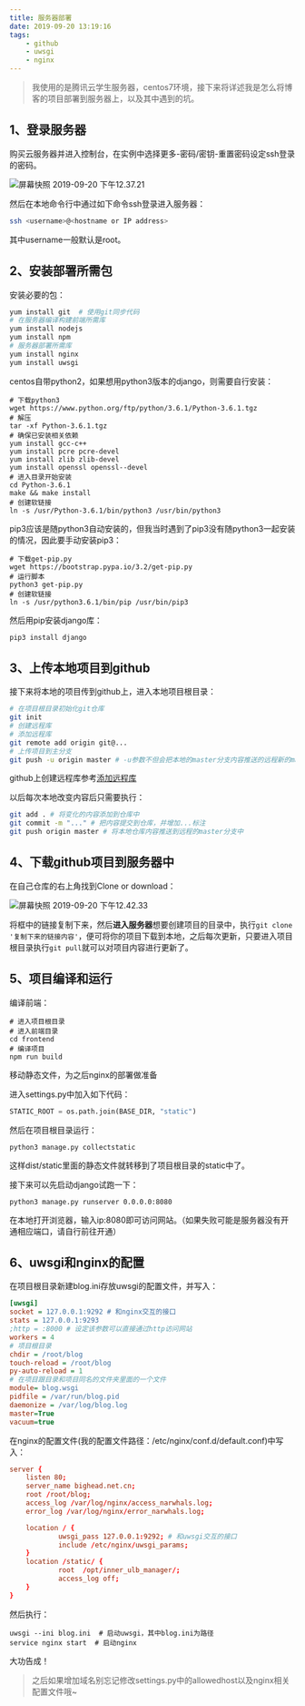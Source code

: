 ```yaml
---
title: 服务器部署
date: 2019-09-20 13:19:16
tags:
    - github
    - uwsgi
    - nginx
---
```

> 我使用的是腾讯云学生服务器，centos7环境，接下来将详述我是怎么将博客的项目部署到服务器上，以及其中遇到的坑。

## 1、登录服务器

购买云服务器并进入控制台，在实例中选择更多-密码/密钥-重置密码设定ssh登录的密码。

![屏幕快照 2019-09-20 下午12.37.21](https://tva1.sinaimg.cn/large/006y8mN6gy1g75voy16t0j30850ant92.jpg)

然后在本地命令行中通过如下命令ssh登录进入服务器：

```bash
ssh <username>@<hostname or IP address>
```

其中username一般默认是root。

## 2、安装部署所需包

安装必要的包：

```bash
yum install git  # 使用git同步代码
# 在服务器编译构建前端所需库
yum install nodejs
yum install npm
# 服务器部署所需库
yum install nginx
yum install uwsgi
```

centos自带python2，如果想用python3版本的django，则需要自行安装：

```shell
# 下载python3
wget https://www.python.org/ftp/python/3.6.1/Python-3.6.1.tgz
# 解压
tar -xf Python-3.6.1.tgz
# 确保已安装相关依赖
yum install gcc-c++
yum install pcre pcre-devel
yum install zlib zlib-devel
yum install openssl openssl--devel
# 进入目录开始安装
cd Python-3.6.1
make && make install
# 创建软链接
ln -s /usr/Python-3.6.1/bin/python3 /usr/bin/python3
```

pip3应该是随python3自动安装的，但我当时遇到了pip3没有随python3一起安装的情况，因此要手动安装pip3：

```shell
# 下载get-pip.py
wget https://bootstrap.pypa.io/3.2/get-pip.py
# 运行脚本
python3 get-pip.py
# 创建软链接
ln -s /usr/python3.6.1/bin/pip /usr/bin/pip3
```

然后用pip安装django库：

```bash
pip3 install django
```

## 3、上传本地项目到github

接下来将本地的项目传到github上，进入本地项目根目录：

```bash
# 在项目根目录初始化git仓库
git init
# 创建远程库
# 添加远程库
git remote add origin git@...
# 上传项目到主分支
git push -u origin master # -u参数不但会把本地的master分支内容推送的远程新的master分支，还会把本地的master分支和远程的master分支关联起来，以后的push可以不用该参数
```

github上创建远程库参考[添加远程库](https://www.liaoxuefeng.com/wiki/896043488029600/898732864121440)

以后每次本地改变内容后只需要执行：

```bash
git add . # 将变化的内容添加到仓库中
git commit -m "..." # 把内容提交到仓库，并增加...标注
git push origin master # 将本地仓库内容推送到远程的master分支中
```

## 4、下载github项目到服务器中

在自己仓库的右上角找到Clone or download：

![屏幕快照 2019-09-20 下午12.42.33](https://tva1.sinaimg.cn/large/006y8mN6gy1g75vv6is3qj30ck0693z5.jpg)

将框中的链接复制下来，然后**进入服务器**想要创建项目的目录中，执行`git clone '复制下来的链接内容'`，便可将你的项目下载到本地，之后每次更新，只要进入项目根目录执行`git pull`就可以对项目内容进行更新了。

## 5、项目编译和运行

编译前端：

```shell
# 进入项目根目录
# 进入前端目录
cd frontend
# 编译项目
npm run build
```

移动静态文件，为之后nginx的部署做准备

进入settings.py中加入如下代码：

```python
STATIC_ROOT = os.path.join(BASE_DIR, "static")
```

然后在项目根目录运行：

```shell
python3 manage.py collectstatic
```

这样dist/static里面的静态文件就转移到了项目根目录的static中了。

接下来可以先启动django试跑一下：

```shell
python3 manage.py runserver 0.0.0.0:8080
```

在本地打开浏览器，输入ip:8080即可访问网站。（如果失败可能是服务器没有开通相应端口，请自行前往开通）

## 6、uwsgi和nginx的配置

在项目根目录新建blog.ini存放uwsgi的配置文件，并写入：

```ini
[uwsgi]
socket = 127.0.0.1:9292 # 和nginx交互的接口
stats = 127.0.0.1:9293
;http = :8000 # 设定该参数可以直接通过http访问网站
workers = 4
# 项目根目录
chdir = /root/blog
touch-reload = /root/blog
py-auto-reload = 1
# 在项目跟目录和项目同名的文件夹里面的一个文件
module= blog.wsgi
pidfile = /var/run/blog.pid
daemonize = /var/log/blog.log
master=True
vacuum=true
```

在nginx的配置文件(我的配置文件路径：/etc/nginx/conf.d/default.conf)中写入：

```conf
server {
    listen 80;
    server_name bighead.net.cn;
    root /root/blog;
    access_log /var/log/nginx/access_narwhals.log;
    error_log /var/log/nginx/error_narwhals.log;

    location / {
            uwsgi_pass 127.0.0.1:9292; # 和uwsgi交互的接口
            include /etc/nginx/uwsgi_params;
    }
    location /static/ {
            root  /opt/inner_ulb_manager/;
            access_log off;
    }
}
```

然后执行：

```shell
uwsgi --ini blog.ini  # 启动uwsgi，其中blog.ini为路径
service nginx start  # 启动nginx
```

大功告成！

> 之后如果增加域名别忘记修改settings.py中的allowedhost以及nginx相关配置文件哦~
